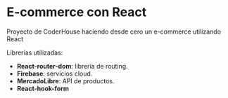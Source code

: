# E-commerce con React
Proyecto de CoderHouse haciendo desde cero un e-commerce utilizando React

Librerías utilizadas:

- **React-router-dom**: librería de routing.
- **Firebase**: servicios cloud.
- **MercadoLibre**: API de productos.
- **React-hook-form**
